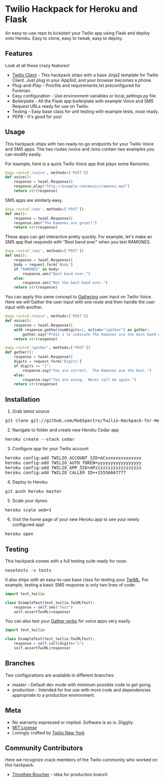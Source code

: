 # Twilio Hackpack for Heroku and Flask

An easy-to-use repo to kickstart your Twilio app using Flask and deploy onto
Heroku.  Easy to clone, easy to tweak, easy to deploy.


## Features

Look at all these crazy features!

* [Twilio Client](http://www.twilio.com/api/client) - This hackpack ships 
  with a base Jinja2 template for Twilio Client.  Just plug in your AppSid,
  and your browser becomes a phone.
* Plug-and-Play - Procfile and requirements.txt preconfigured for Foreman.
* Easy configuration - Use environment variables or local_settings.py file.
* Boilerplate - All the Flask app boilerplate with example Voice and SMS 
  Request URLs ready for use on Twilio.
* Testing - Easy base class for unit testing with example tests, nose ready.
* PEP8 - It's good for you!


## Usage

This hackpack ships with two ready-to-go endpoints for your Twilio Voice and SMS
apps.  The two routes /voice and /sms contain two examples you can modify
easily.

For example, here is a quick Twilio Voice app that plays some Ramones.

```python
@app.route('/voice', methods=['POST'])
def voice():
    response = twiml.Response()
    response.play("http://example.com/music/ramones.mp3")
    return str(response)
```

SMS apps are similarly easy.

```python
@app.route('/sms', methods=['POST'])
def sms():
    response = twiml.Response()
    response.sms("The Ramones are great!")
    return str(response)
```

These apps can get interactive pretty quickly.  For example, let's make an SMS
app that responds with "Best band ever" when you text RAMONES.

```python
@app.route('/sms', methods=['POST'])
def sms():
    response = twiml.Response()
    body = request.form['Body']
    if "RAMONES" in body:
        response.sms("Best band ever.")
    else:
        response.sms("Not the best band ever.")
    return str(response)
```

You can apply this same concept to
[Gathering](http://www.twilio.com/docs/api/twiml/gather) user input on Twilio
Voice.  Here we will Gather the user input with one route and then handle the
user input with another.

```python
@app.route('/voice', methods=['POST'])
def voice():
    response = twiml.Response()
    with response.gather(numDigits=1, action="/gather") as gather:
        gather.say("Press 1 to indicate The Ramones are the best band ever.")
    return str(response)

@app.route('/gather', methods=['POST'])
def gather():
    response = twiml.Response()
    digits = request.form['Digits']
    if digits == "1":
        response.say("You are correct.  The Ramones are the best.")
    else:
        response.say("You are wrong.  Never call me again.")
    return str(response)
```

## Installation

1) Grab latest source
<pre>
git clone git://github.com/RobSpectre/Twilio-Hackpack-for-Heroku-and-Flask.git 
</pre>

2) Navigate to folder and create new Heroku Cedar app
<pre>
heroku create --stack cedar
</pre>

3) Configure app for your Twilio account 
<pre>
heroku config:add TWILIO_ACCOUNT_SID=ACxxxxxxxxxxxxxx
heroku config:add TWILIO_AUTH_TOKEN=yyyyyyyyyyyyyyyyy
heroku config:add TWILIO_APP_SID=APzzzzzzzzzzzzzzzzzz
heroku config:add TWILIO_CALLER_ID=+15556667777
</pre>

4) Deploy to Heroku
<pre>
git push heroku master
</pre>

5) Scale your dynos
<pre>
heroku scale web=1
</pre>

6) Visit the home page of your new Heroku app to see your newly configured app!
<pre>
heroku open
</pre>

## Testing

This hackpack comes with a full testing suite ready for nose.

<pre>
nosetests -v tests
</pre>

It also ships with an easy-to-use base class for testing your
[TwiML](http://www.twilio.com/docs/api/twiml).  For example, testing a basic SMS
response is only two lines of code:

```python
import test_twilio

class ExampleTest(test_twilio.TwiMLTest):
    response = self.sms("Test")
    self.assertTwiML(response)
```

You can also test your [Gather
verbs](http://www.twilio.com/docs/api/twiml/gather) for voice apps very easily.

```python
import test_twilio

class ExampleTest(test_twilio.TwiMLTest):
    response = self.call(digits="1")
    self.assertTwiML(response)
```


## Branches

Two configurations are available in different branches:

* master - Default dev mode with minimum possible code to get going.
* production - Intended for live use with more code and dependencies appropriate
  to a production environment.


## Meta 

* No warranty expressed or implied.  Software is as is. Diggity.
* [MIT License](http://www.opensource.org/licenses/mit-license.html)
* Lovingly crafted by [Twilio New
 York](http://www.meetup.com/Twilio/New-York-NY/) 


## Community Contributors

Here we recognize crack members of the Twilio community who worked on this
hackpack.

* [Timothée Boucher](http://www.timotheeboucher.com/) - idea for production
  branch
